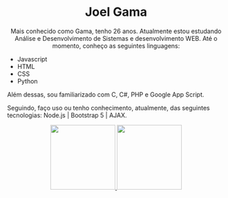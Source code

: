 <div align="center">
  <h1 class="nome">Joel <strong>Gama</strong></h1>
  <p>Mais conhecido como Gama, tenho 26 anos. Atualmente estou estudando Análise e Desenvolvimento de Sistemas e desenvolvimento WEB. Até o momento, conheço as seguintes linguagens:</p>
</div>
<ul>
    <li>Javascript</li>
    <li>HTML</li>
    <li>CSS</li>
    <li>Python</li>
  </ul>
  <p>Além dessas, sou familiarizado com C, C#, PHP e Google App Script.</p>
  <p>Seguindo, faço uso ou tenho conhecimento, atualmente, das seguintes tecnologias:
  <span> Node.js | Bootstrap 5 | AJAX.</span></p>
  

<div align="center">
    <a href="https://github.com/yoelgama">
      <img height="150em"
        src="https://github-readme-stats.vercel.app/api?username=yoelgama&show_icons=true&theme=radical&include_all_commits=true&count_private=true" />
      <img height="150em"
        src="https://github-readme-stats.vercel.app/api/top-langs/?username=yoelgama&layout=compact&langs_count=7&theme=radical" />
    
</div>
